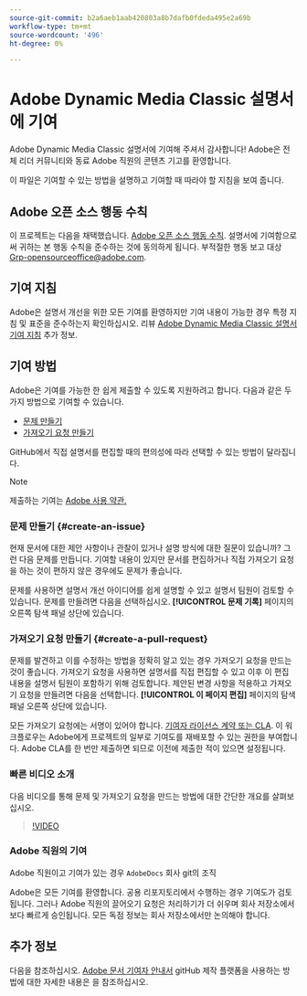 ```yaml
---
source-git-commit: b2a6aeb1aab420803a8b7dafb0fdeda495e2a69b
workflow-type: tm+mt
source-wordcount: '496'
ht-degree: 0%

---
```

# Adobe Dynamic Media Classic 설명서에 기여

Adobe Dynamic Media Classic 설명서에 기여해 주셔서 감사합니다! Adobe은 전체 리더 커뮤니티와 동료 Adobe 직원의 콘텐츠 기고를 환영합니다.

이 파일은 기여할 수 있는 방법을 설명하고 기여할 때 따라야 할 지침을 보여 줍니다.

## Adobe 오픈 소스 행동 수칙

이 프로젝트는 다음을 채택했습니다. [Adobe 오픈 소스 행동 수칙](code-of-conduct.md). 설명서에 기여함으로써 귀하는 본 행동 수칙을 준수하는 것에 동의하게 됩니다. 부적절한 행동 보고 대상 [Grp-opensourceoffice@adobe.com](mailto:Grp-opensourceoffice@adobe.com).

## 기여 지침

Adobe은 설명서 개선을 위한 모든 기여를 환영하지만 기여 내용이 가능한 경우 특정 지침 및 표준을 준수하는지 확인하십시오. 리뷰 [Adobe Dynamic Media Classic 설명서 기여 지침](guidelines.md) 추가 정보.

## 기여 방법

Adobe은 기여를 가능한 한 쉽게 제출할 수 있도록 지원하려고 합니다. 다음과 같은 두 가지 방법으로 기여할 수 있습니다.

* [문제 만들기](#create-an-issue)
* [가져오기 요청 만들기](#create-a-pull-request)

GitHub에서 직접 설명서를 편집할 때의 편의성에 따라 선택할 수 있는 방법이 달라집니다.

>[!NOTE]
>
>제출하는 기여는 [Adobe 사용 약관.](https://www.adobe.com/legal/terms.html)

### 문제 만들기 {#create-an-issue}

현재 문서에 대한 제안 사항이나 관찰이 있거나 설명 방식에 대한 질문이 있습니까? 그런 다음 문제를 만듭니다. 기여할 내용이 있지만 문서를 편집하거나 직접 가져오기 요청을 하는 것이 편하지 않은 경우에도 문제가 좋습니다.

문제를 사용하면 설명서 개선 아이디어를 쉽게 설명할 수 있고 설명서 팀원이 검토할 수 있습니다. 문제를 만들려면 다음을 선택하십시오. **[!UICONTROL 문제 기록]** 페이지의 오른쪽 탐색 패널 상단에 있습니다.

### 가져오기 요청 만들기 {#create-a-pull-request}

문제를 발견하고 이를 수정하는 방법을 정확히 알고 있는 경우 가져오기 요청을 만드는 것이 좋습니다. 가져오기 요청을 사용하면 설명서를 직접 편집할 수 있고 이후 이 편집 내용을 설명서 팀원이 포함하기 위해 검토합니다. 제안된 변경 사항을 적용하고 가져오기 요청을 만들려면 다음을 선택합니다. **[!UICONTROL 이 페이지 편집]** 페이지의 탐색 패널 오른쪽 상단에 있습니다.

모든 가져오기 요청에는 서명이 있어야 합니다. [기여자 라이선스 계약 또는 CLA](https://opensource.adobe.com/cla.html). 이 워크플로우는 Adobe에게 프로젝트의 일부로 기여도를 재배포할 수 있는 권한을 부여합니다. Adobe CLA를 한 번만 제출하면 되므로 이전에 제출한 적이 있으면 설정됩니다.

### 빠른 비디오 소개

다음 비디오를 통해 문제 및 가져오기 요청을 만드는 방법에 대한 간단한 개요를 살펴보십시오.

>[!VIDEO](https://video.tv.adobe.com/v/27069)

### Adobe 직원의 기여

Adobe 직원이고 기여가 있는 경우 `AdobeDocs` 회사 git의 조직

Adobe은 모든 기여를 환영합니다. 공용 리포지토리에서 수행하는 경우 기여도가 검토됩니다. 그러나 Adobe 직원의 끌어오기 요청은 처리하기가 더 쉬우며 회사 저장소에서 보다 빠르게 승인됩니다. 모든 독점 정보는 회사 저장소에서만 논의해야 합니다.

## 추가 정보

다음을 참조하십시오. [Adobe 문서 기여자 안내서](https://experienceleague.adobe.com/en/docs/contributor/contributor-guide/introduction) gitHub 제작 플랫폼을 사용하는 방법에 대한 자세한 내용은 을 참조하십시오.
